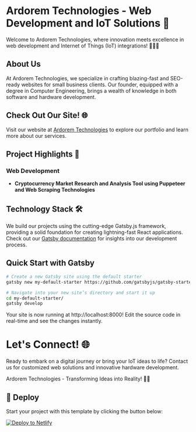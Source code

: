 # Ardorem Technologies - Web Development and IoT Solutions 🚀

Welcome to Ardorem Technologies, where innovation meets excellence in web development and Internet of Things (IoT) integrations! 👨‍💻🌐

## About Us

At Ardorem Technologies, we specialize in crafting blazing-fast and SEO-ready websites for small business clients. Our founder, equipped with a degree in Computer Engineering, brings a wealth of knowledge in both software and hardware development.

## Check Out Our Site! 🌐
Visit our website at [Ardorem Technologies](https://www.ardorem.tech/) to explore our portfolio and learn more about our services.

## Project Highlights 🌟

### Web Development
- **Cryptocurrency Market Research and Analysis Tool using Puppeteer and Web Scraping Technologies**

## Technology Stack 🛠️

We build our projects using the cutting-edge Gatsby.js framework, providing a solid foundation for creating lightning-fast React applications. Check out our [Gatsby documentation](https://www.gatsbyjs.com/docs/) for insights into our development process.

## Quick Start with Gatsby

```bash
# Create a new Gatsby site using the default starter
gatsby new my-default-starter https://github.com/gatsbyjs/gatsby-starter-default

# Navigate into your new site’s directory and start it up
cd my-default-starter/
gatsby develop
```
Your site is now running at http://localhost:8000! Edit the source code in real-time and see the changes instantly.

# Let's Connect! 🌐
Ready to embark on a digital journey or bring your IoT ideas to life? Contact us for customized web solutions and innovative hardware development.

Ardorem Technologies - Transforming Ideas into Reality! 🚀✨

## 💫 Deploy

Start your project with this template by clicking the button below:

[![Deploy to Netlify](https://www.netlify.com/img/deploy/button.svg)](https://app.netlify.com/start/deploy?repository=https://github.com/gatsbyjs/gatsby-starter-default)

